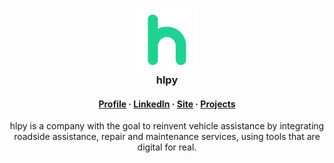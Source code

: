 <h3 align="center">
	<img
        alt="Logo"
        width="100"
        src="https://raw.githubusercontent.com/hlpyco/.github/main/assets/images/logo.png"
    />
    <br/>
	hlpy
</h3>

<h4 align="center">
  <a href="https://github.com/hlpyco">Profile</a>
  ·
  <a href="https://www.linkedin.com/company/hlpy">LinkedIn</a>
  ·
  <a href="https://hlpy.co">Site</a>
  ·
  <a href="https://github.com/orgs/hlpyco/repositories">Projects</a>
</h4>

<p align="center">
  hlpy is a company with the goal to reinvent vehicle assistance by integrating roadside assistance, repair and maintenance services, using tools that are digital for real.
</p>